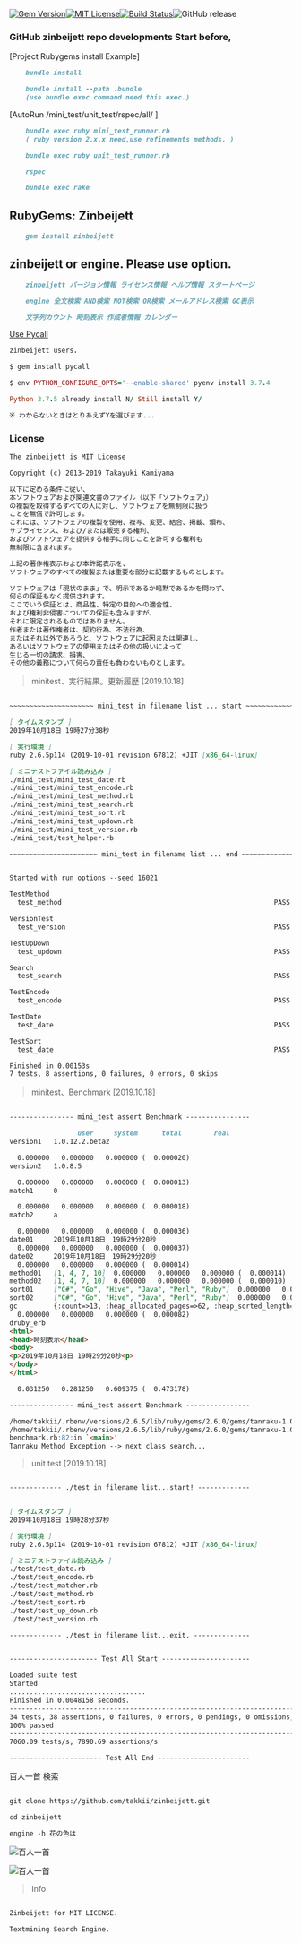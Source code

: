 [![Gem Version](https://badge.fury.io/rb/zinbeijett.svg)](http://badge.fury.io/rb/zinbeijett)[![MIT License](http://img.shields.io/badge/license-MIT-blue.svg?style=flat)](LICENSE)[![Build Status](https://travis-ci.org/takkii/zinbeijett.svg?branch=master)](https://travis-ci.org/takkii/zinbeijett)![GitHub release](https://img.shields.io/github/release/takkii/zinbeijett.svg?style=flat)

### GitHub zinbeijett repo developments Start before,

[Project Rubygems install Example]

```markdown
    bundle install

    bundle install --path .bundle
    (use bundle exec command need this exec.)
```

[AutoRun /mini_test/unit_test/rspec/all/ ]

```markdown
    bundle exec ruby mini_test_runner.rb
    ( ruby version 2.x.x need,use refinements methods. )

    bundle exec ruby unit_test_runner.rb

    rspec

    bundle exec rake
```

## RubyGems: Zinbeijett

```markdown
    gem install zinbeijett
```

## zinbeijett or engine. Please use option.

```markdown
    zinbeijett バージョン情報 ライセンス情報 ヘルプ情報 スタートページ

    engine 全文検索 AND検索 NOT検索 OR検索 メールアドレス検索 GC表示

    文字列カウント 時刻表示 作成者情報 カレンダー 
```

[Use Pycall](https://github.com/mrkn/pycall.rb)

```ruby
zinbeijett users.

$ gem install pycall

$ env PYTHON_CONFIGURE_OPTS='--enable-shared' pyenv install 3.7.4

Python 3.7.5 already install N/ Still install Y/

※ わからないときはとりあえずYを選びます...
```

### License

```markdown
The zinbeijett is MIT License

Copyright (c) 2013-2019 Takayuki Kamiyama

以下に定める条件に従い、
本ソフトウェアおよび関連文書のファイル（以下「ソフトウェア」）
の複製を取得するすべての人に対し、ソフトウェアを無制限に扱う
ことを無償で許可します。
これには、ソフトウェアの複製を使用、複写、変更、結合、掲載、頒布、
サブライセンス、および/または販売する権利、
およびソフトウェアを提供する相手に同じことを許可する権利も
無制限に含まれます。

上記の著作権表示および本許諾表示を、
ソフトウェアのすべての複製または重要な部分に記載するものとします。

ソフトウェアは「現状のまま」で、明示であるか暗黙であるかを問わず、
何らの保証もなく提供されます。
ここでいう保証とは、商品性、特定の目的への適合性、
および権利非侵害についての保証も含みますが、
それに限定されるものではありません。
作者または著作権者は、契約行為、不法行為、
またはそれ以外であろうと、ソフトウェアに起因または関連し、
あるいはソフトウェアの使用またはその他の扱いによって
生じる一切の請求、損害、
その他の義務について何らの責任も負わないものとします。
```

> minitest、実行結果。更新履歴  [2019.10.18]

```markdown

~~~~~~~~~~~~~~~~~~~~~ mini_test in filename list ... start ~~~~~~~~~~~~~~~~~~~~~

[ タイムスタンプ ]
2019年10月18日 19時27分38秒

[ 実行環境 ]
ruby 2.6.5p114 (2019-10-01 revision 67812) +JIT [x86_64-linux]

[ ミニテストファイル読み込み ]
./mini_test/mini_test_date.rb
./mini_test/mini_test_encode.rb
./mini_test/mini_test_method.rb
./mini_test/mini_test_search.rb
./mini_test/mini_test_sort.rb
./mini_test/mini_test_updown.rb
./mini_test/mini_test_version.rb
./mini_test/test_helper.rb

~~~~~~~~~~~~~~~~~~~~~~ mini_test in filename list ... end ~~~~~~~~~~~~~~~~~~~~~~


Started with run options --seed 16021

TestMethod
  test_method                                                     PASS (0.00s)

VersionTest
  test_version                                                    PASS (0.00s)

TestUpDown
  test_updown                                                     PASS (0.00s)

Search
  test_search                                                     PASS (0.00s)

TestEncode
  test_encode                                                     PASS (0.00s)

TestDate
  test_date                                                       PASS (0.00s)

TestSort
  test_date                                                       PASS (0.00s)

Finished in 0.00153s
7 tests, 8 assertions, 0 failures, 0 errors, 0 skips


```

> minitest、Benchmark [2019.10.18]

```markdown

---------------- mini_test assert Benchmark ----------------

                 user     system      total        real
version1   1.0.12.2.beta2

  0.000000   0.000000   0.000000 (  0.000020)
version2   1.0.8.5

  0.000000   0.000000   0.000000 (  0.000013)
match1     0

  0.000000   0.000000   0.000000 (  0.000018)
match2     a

  0.000000   0.000000   0.000000 (  0.000036)
date01     2019年10月18日　19時29分20秒
  0.000000   0.000000   0.000000 (  0.000037)
date02     2019年10月18日　19時29分20秒
  0.000000   0.000000   0.000000 (  0.000014)
method01   [1, 4, 7, 10]  0.000000   0.000000   0.000000 (  0.000014)
method02   [1, 4, 7, 10]  0.000000   0.000000   0.000000 (  0.000010)
sort01     ["C#", "Go", "Hive", "Java", "Perl", "Ruby"]  0.000000   0.000000   0.000000 (  0.000016)
sort02     ["C#", "Go", "Hive", "Java", "Perl", "Ruby"]  0.000000   0.000000   0.000000 (  0.000009)
gc         {:count=>13, :heap_allocated_pages=>62, :heap_sorted_length=>62, :heap_allocatable_pages=>0, :heap_available_slots=>25274, :heap_live_slots=>18452, :heap_free_slots=>6822, :heap_final_slots=>0, :heap_marked_slots=>16920, :heap_eden_pages=>62, :heap_tomb_pages=>0, :total_allocated_pages=>62, :total_freed_pages=>0, :total_allocated_objects=>73789, :total_freed_objects=>55337, :malloc_increase_bytes=>101496, :malloc_increase_bytes_limit=>16777216, :minor_gc_count=>10, :major_gc_count=>3, :remembered_wb_unprotected_objects=>220, :remembered_wb_unprotected_objects_limit=>420, :old_objects=>16449, :old_objects_limit=>30048, :oldmalloc_increase_bytes=>101496, :oldmalloc_increase_bytes_limit=>16777216}
  0.000000   0.000000   0.000000 (  0.000082)
druby_erb
<html>
<head>時刻表示</head>
<body>
<p>2019年10月18日 19時29分20秒<p>
</body>
</html>

  0.031250   0.281250   0.609375 (  0.473178)

---------------- mini_test assert Benchmark ----------------

/home/takkii/.rbenv/versions/2.6.5/lib/ruby/gems/2.6.0/gems/tanraku-1.0.0/lib/tanraku.rb:90:in `raise'
/home/takkii/.rbenv/versions/2.6.5/lib/ruby/gems/2.6.0/gems/tanraku-1.0.0/lib/tanraku.rb:90:in `tanraku'
benchmark.rb:82:in `<main>'
Tanraku Method Exception --> next class search...

```

> unit test [2019.10.18]

```markdown

------------- ./test in filename list...start! -------------


[ タイムスタンプ ]
2019年10月18日 19時28分37秒

[ 実行環境 ]
ruby 2.6.5p114 (2019-10-01 revision 67812) +JIT [x86_64-linux]

[ ミニテストファイル読み込み ]
./test/test_date.rb
./test/test_encode.rb
./test/test_matcher.rb
./test/test_method.rb
./test/test_sort.rb
./test/test_up_down.rb
./test/test_version.rb

------------- ./test in filename list...exit. --------------


---------------------- Test All Start ----------------------

Loaded suite test
Started
..................................
Finished in 0.0048158 seconds.
---------------------------------------------------------------------------------------------------------
34 tests, 38 assertions, 0 failures, 0 errors, 0 pendings, 0 omissions, 0 notifications
100% passed
---------------------------------------------------------------------------------------------------------
7060.09 tests/s, 7890.69 assertions/s

----------------------- Test All End -----------------------

```

百人一首 検索

```markdown

git clone https://github.com/takkii/zinbeijett.git

cd zinbeijett

engine -h 花の色は

```

![百人一首](https://github.com/takkii/zinbeijett/blob/master/img/hyaku.png)

![百人一首](https://github.com/takkii/zinbeijett/blob/master/img/hyaku2.png)

> Info

```markdown

Zinbeijett for MIT LICENSE.

Textmining Search Engine.

```
